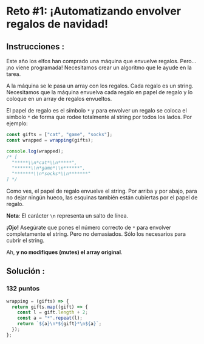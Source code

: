 # Reto #1: ¡Automatizando envolver regalos de navidad!

## Instrucciones :

Este año los elfos han comprado una máquina que envuelve regalos. Pero… ¡no viene programada! Necesitamos crear un algoritmo que le ayude en la tarea.

A la máquina se le pasa un array con los regalos. Cada regalo es un string. Necesitamos que la máquina envuelva cada regalo en papel de regalo y lo coloque en un array de regalos envueltos.

El papel de regalo es el símbolo `*` y para envolver un regalo se coloca el símbolo `*` de forma que rodee totalmente al string por todos los lados. Por ejemplo:

```js
const gifts = ["cat", "game", "socks"];
const wrapped = wrapping(gifts);

console.log(wrapped);
/* [
  "*****\\n*cat*\\n*****",
  "******\\n*game*\\n******",
  "*******\\n*socks*\\n*******"
] */
```

Como ves, el papel de regalo envuelve el string. Por arriba y por abajo, para no dejar ningún hueco, las esquinas también están cubiertas por el papel de regalo.

**Nota**: El carácter `\n` representa un salto de línea.

**¡Ojo!** Asegúrate que pones el número correcto de `*` para envolver completamente el string. Pero no demasiados. Sólo los necesarios para cubrir el string.

Ah, **y no modifiques (mutes) el array original**.

## **Solución :**

### 132 puntos

```js
wrapping = (gifts) => {
  return gifts.map((gift) => {
    const l = gift.length + 2;
    const a = "*".repeat(l);
    return `${a}\n*${gift}*\n${a}`;
  });
};
```

